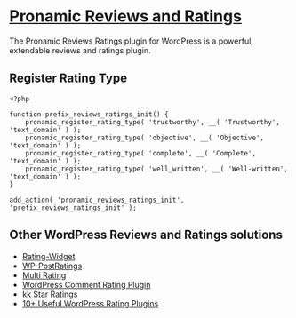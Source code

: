 # [Pronamic Reviews and Ratings](http://www.happywp.com/plugins/pronamic-reviews-ratings/)

The Pronamic Reviews Ratings plugin for WordPress is a powerful, extendable reviews and ratings plugin.


## Register Rating Type

```
<?php

function prefix_reviews_ratings_init() {
	pronamic_register_rating_type( 'trustworthy', __( 'Trustworthy', 'text_domain' ) );
	pronamic_register_rating_type( 'objective', __( 'Objective', 'text_domain' ) );
	pronamic_register_rating_type( 'complete', __( 'Complete', 'text_domain' ) );
	pronamic_register_rating_type( 'well_written', __( 'Well-written', 'text_domain' ) );
}

add_action( 'pronamic_reviews_ratings_init', 'prefix_reviews_ratings_init' );

```


## Other WordPress Reviews and Ratings solutions

*	[Rating-Widget](http://wordpress.org/plugins/rating-widget/)
*	[WP-PostRatings](http://wordpress.org/plugins/wp-postratings/)
*	[Multi Rating](http://wordpress.org/plugins/multi-rating/)
*	[WordPress Comment Rating Plugin](http://codecanyon.net/item/wordpress-comment-rating-plugin/6582710)
*	[kk Star Ratings](http://wordpress.org/plugins/kk-star-ratings/)
*	[10+ Useful WordPress Rating Plugins](http://www.tripwiremagazine.com/2012/10/wordpress-rating-plugins.html)

